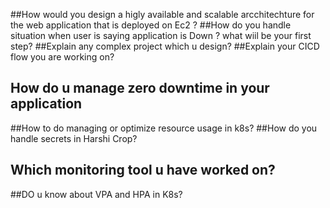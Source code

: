 ##How would you design a higly available and scalable arcchitechture for the web application that is deployed on Ec2 ?
##How do you handle situation when user is saying application is Down ? what wiil be your first step?
##Explain any complex project which u design?
##Explain your CICD flow you are working on?
## How do u manage zero downtime in your application
##How to do managing or optimize resource usage in k8s?
##How do you handle secrets in Harshi Crop?
## Which monitoring tool u have worked on?
##DO u know about VPA and HPA in K8s?
